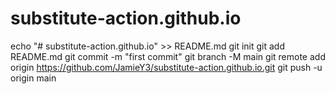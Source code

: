 # substitute-action.github.io
echo "# substitute-action.github.io" >> README.md
git init
git add README.md
git commit -m "first commit"
git branch -M main
git remote add origin https://github.com/JamieY3/substitute-action.github.io.git
git push -u origin main
